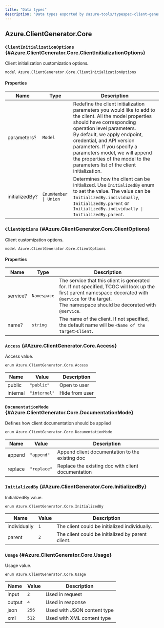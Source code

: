 ```yaml
---
title: "Data types"
description: "Data types exported by @azure-tools/typespec-client-generator-core"
---
```


## Azure.ClientGenerator.Core

### `ClientInitializationOptions` {#Azure.ClientGenerator.Core.ClientInitializationOptions}

Client initialization customization options.

```typespec
model Azure.ClientGenerator.Core.ClientInitializationOptions
```

#### Properties

| Name           | Type                  | Description                                                                                                                                                                                                                                                                                                                                                                      |
| -------------- | --------------------- | -------------------------------------------------------------------------------------------------------------------------------------------------------------------------------------------------------------------------------------------------------------------------------------------------------------------------------------------------------------------------------- |
| parameters?    | `Model`               | Redefine the client initialization parameters you would like to add to the client. All the model properties should have corresponding operation level parameters.<br />By default, we apply endpoint, credential, and API version parameters. If you specify a parameters model, we will append the properties of the model to the parameters list of the client initialization. |
| initializedBy? | `EnumMember \| Union` | Determines how the client can be initialized. Use `InitializedBy` enum to set the value. The value can be `InitializedBy.individually`, `InitializedBy.parent` or `InitializedBy.individually \| InitializedBy.parent`.                                                                                                                                                          |

### `ClientOptions` {#Azure.ClientGenerator.Core.ClientOptions}

Client customization options.

```typespec
model Azure.ClientGenerator.Core.ClientOptions
```

#### Properties

| Name     | Type        | Description                                                                                                                                                                                                     |
| -------- | ----------- | --------------------------------------------------------------------------------------------------------------------------------------------------------------------------------------------------------------- |
| service? | `Namespace` | The service that this client is generated for. If not specified, TCGC will look up the first parent namespace decorated with `@service` for the target.<br />The namespace should be decorated with `@service`. |
| name?    | `string`    | The name of the client. If not specified, the default name will be `<Name of the target>Client`.                                                                                                                |

### `Access` {#Azure.ClientGenerator.Core.Access}

Access value.

```typespec
enum Azure.ClientGenerator.Core.Access
```

| Name     | Value        | Description    |
| -------- | ------------ | -------------- |
| public   | `"public"`   | Open to user   |
| internal | `"internal"` | Hide from user |

### `DocumentationMode` {#Azure.ClientGenerator.Core.DocumentationMode}

Defines how client documentation should be applied

```typespec
enum Azure.ClientGenerator.Core.DocumentationMode
```

| Name    | Value       | Description                                        |
| ------- | ----------- | -------------------------------------------------- |
| append  | `"append"`  | Append client documentation to the existing doc    |
| replace | `"replace"` | Replace the existing doc with client documentation |

### `InitializedBy` {#Azure.ClientGenerator.Core.InitializedBy}

InitializedBy value.

```typespec
enum Azure.ClientGenerator.Core.InitializedBy
```

| Name         | Value | Description                                       |
| ------------ | ----- | ------------------------------------------------- |
| individually | `1`   | The client could be initialized individually.     |
| parent       | `2`   | The client could be initialized by parent client. |

### `Usage` {#Azure.ClientGenerator.Core.Usage}

Usage value.

```typespec
enum Azure.ClientGenerator.Core.Usage
```

| Name   | Value | Description                 |
| ------ | ----- | --------------------------- |
| input  | `2`   | Used in request             |
| output | `4`   | Used in response            |
| json   | `256` | Used with JSON content type |
| xml    | `512` | Used with XML content type  |
